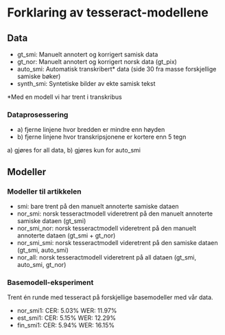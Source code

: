 # Forklaring av tesseract-modellene

## Data
- gt_smi: Manuelt annotert og korrigert samisk data
- gt_nor: Manuelt annotert og korrigert norsk data (gt_pix)
- auto_smi: Automatisk transkribert* data (side 30 fra masse forskjellige samiske bøker)
- synth_smi: Syntetiske bilder av ekte samisk tekst

*Med en modell vi har trent i transkribus

### Dataprosessering
- a) fjerne linjene hvor bredden er mindre enn høyden
- b) fjerne linjene hvor transkripsjonene er kortere enn 5 tegn

a) gjøres for all data, b) gjøres kun for auto_smi

## Modeller

### Modeller til artikkelen
- smi: bare trent på den manuelt annoterte samiske dataen
- nor_smi: norsk tesseractmodell videretrent på den manuelt annoterte samiske dataen (gt_smi)
- nor_smi_nor: norsk tesseractmodell videretrent på den manuelt annoterte dataen (gt_smi + gt_nor)
- nor_smi_smi: norsk tesseractmodell videretrent på den samiske dataen (gt_smi, auto_smi)
- nor_all:  norsk tesseractmodell videretrent på all dataen (gt_smi, auto_smi, gt_nor)

### Basemodell-eksperiment
Trent én runde med tesseract på forskjellige basemodeller med vår data.

- nor_smi1: CER: 5.03% WER: 11.97%
- est_smi1: CER: 5.15% WER: 12.29%
- fin_smi1: CER: 5.94% WER: 16.15%
